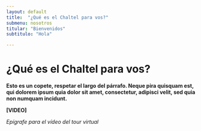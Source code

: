 ```yaml
---
layout: default
title:  "¿Qué es el Chaltel para vos?"
submenu: nosotros
titular: "Bienvenidos"
subtitulo: "Hola"

---
```


# ¿Qué es el Chaltel para vos?
 
**Esto es un copete, respetar el largo del párrafo. Neque pira quisquam est, qui dolorem ipsum quia dolor sit amet, consectetur, adipisci velit, sed quia non numquam incidunt.**


**[VIDEO]**

*Epígrafe para el vídeo del tour virtual*




